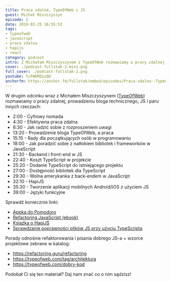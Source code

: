 ```yaml
---
title: Praca zdalna, TypeOfWeb i JS
guest: Michał Miszczyszyn
episode: 2
date: 2019-02-25 16:55:53
tags:
- typeofweb
- javascript
- praca zdalna
- hapijs
- react
category: podcast
intro: Z Michałem Miszczyszynem z TypeOfWeb rozmawiamy o pracy zdalnej, prowadzeniu bloga i oczywiście JavaScriptcie
cover: ./podcast-fullstak-2-mini.png
full_cover: ./podcast-fullstak-2.png
youtube: tcFWkMZozQU
anchorfm: https://anchor.fm/fullstak/embed/episodes/Praca-zdalna--TypeOfWeb-i-JS-Micha-Miszczyszyn---FullStak-2-e3a7cp/a-aatgp4
---
```


W drugim odcinku wraz z Michałem Miszczyszynem ([TypeOfWeb](https://typeofweb.com/)) rozmawiamy o pracy zdalnej, prowadzeniu bloga technicznego, JS i paru innych rzeczach:
* 2:00 - Cyfrowy nomada
* 4:30 - Efektywna praca zdalna
* 8:30 - Jak radzić sobie z rozproszeniem uwagi
* 13:20 - Prowadzenie bloga TypeOfWeb, a praca
* 15:15 - Rady dla początkujących osób w programowaniu
* 18:00 - Jak poradzić sobie z natłokiem bibliotek i frameworków w JavaScript
* 21:30 - Backend i front-end w JS
* 22:40 - Koszt TypeScript w projekcie
* 25:20 - Dodanie TypeScript do istniejącego projektu
* 27:00 - Dostępność bibliotek dla TypeScript
* 29:30 - Wolna amerykanka  z back-endem w JavaScript
* 32:10 - HapiJS
* 35:30 - Tworzenie aplikacji mobilnych Android/iOS z użyciem JS
* 39:00 - Języki funkcyjne

Sprawdź koniecznie linki:

* [Appka do Pomodoro](https://tadamapp.com)
* [Refactoring JavaScript (ebook)](https://www.amazon.com/*Refactoring-JavaScript-Turning-Code-Into-ebook/dp/B06XK1V629)
* [Książka o HapiJS](https://www.manning.com/books/hapi-js-in-action)
* [Sprawdzanie poprawności plików JS przy użyciu TypeScripta](ttps://github.com/Microsoft/TypeScript/wiki/Type-Checking-JavaScript-Files)

Porady odnośnie refaktorowania i pisania dobrego JS-a + wzorce projektowe zebrane w katalog:
* https://refactoring.guru/refactoring
* https://typeofweb.com/tag/architektura
* https://typeofweb.com/dobry-kod

Podobał Ci się ten materiał? Daj nam znać co o nim sądzisz!

